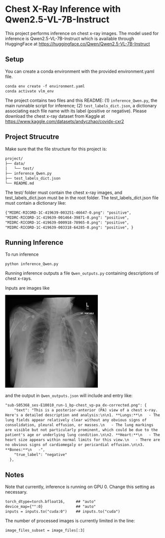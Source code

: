 # Chest X-Ray Inference with Qwen2.5-VL-7B-Instruct

This project performs inference on chest x-ray images. The model used for inference is Qwen2.5-VL-7B-Instruct which is available through HuggingFace at https://huggingface.co/Qwen/Qwen2.5-VL-7B-Instruct

## Setup

You can create a conda environment with the provided environment.yaml file.

```
conda env create -f environment.yaml
conda activate vlm_env
```

The project contains two files and this README: (1) ```inference_Qwen.py```, the main runnable script for inference; (2) ```test_labels_dict.json```, a dictionary associating each file name with its label (positive or negative). Please download the chest x-ray dataset from Kaggle at  https://www.kaggle.com/datasets/andyczhao/covidx-cxr2 

## Project Strucutre

Make sure that the file structure for this project is:

```
project/
├── data/
│   └── test/
├── inference_Qwen.py
├── test_labels_dict.json
└── README.md
```

The test/ folder must contain the chest x-ray images, and test_labels_dict.json must be in the root folder. The test_labels_dict.json file must contain a dictionary like:
```
{"MIDRC-RICORD-1C-419639-003251-46647-0.png": "positive",
"MIDRC-RICORD-1C-419639-001464-39871-0.png": "positive",
"MIDRC-RICORD-1C-419639-000918-78965-0.png": "positive",
"MIDRC-RICORD-1C-419639-003318-64285-0.png": "positive", }
```
## Running Inference 
To run inference 
```
python inference_Qwen.py
```

Running inference outputs a file ```Qwen_outputs.py``` containing descriptions of chest x-rays. 

Inputs are images like 

<img src="assets/example.png" alt="Chest X-ray" width="300" height="300"/>

and the output in ```Qwen_outputs.json``` will include and entry like:

```
"sub-S05368_ses-E10010_run-1_bp-chest_vp-pa_dx-corrected.png": {
    "text": "This is a posterior-anterior (PA) view of a chest x-ray. Here's a detailed description and analysis:\n\n1. **Lungs:**\n   - The lung fields appear relatively clear without any obvious signs of consolidation, pleural effusion, or masses.\n   - The lung markings are visible but not particularly prominent, which could be due to the patient's age or underlying lung condition.\n\n2. **Heart:**\n   - The heart size appears within normal limits for this view.\n   - There are no obvious signs of cardiomegaly or pericardial effusion.\n\n3. **Bones:**\n   -",
    "true_label": "negative"
  },
  ```



## Notes
Note that currently, inference is running on GPU 0. Change this setting as necessary.
```
torch_dtype=torch.bfloat16,     ## "auto"
device_map={"":0}               ## "auto"
inputs = inputs.to("cuda:0")    ## inputs.to("cuda")
```

The number of processed images is currently limited in the line:
```
image_files_subset = image_files[:3]
```
